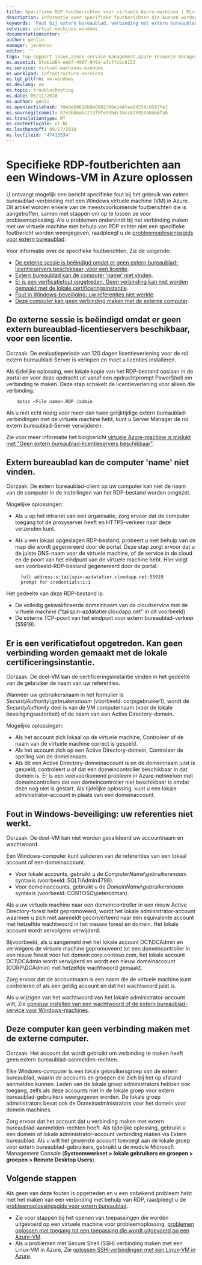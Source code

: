 ```yaml
---
title: Specifieke RDP-foutberichten voor virtuele Azure-machines | Microsoft Docs
description: Informatie over specifieke foutberichten die kunnen worden weergegeven bij het gebruik van extern bureaublad verbinding met een Windows-machine in Azure
keywords: 'Fout bij extern bureaublad, verbinding met extern bureaublad-fout: kan geen verbinding maken met virtuele machine, extern bureaublad oplossen'
services: virtual-machines-windows
documentationcenter: ''
author: genlin
manager: jeconnoc
editor: ''
tags: top-support-issue,azure-service-management,azure-resource-manager
ms.assetid: 5feb1d64-ee6f-4907-949a-a7cffcbc6153
ms.service: virtual-machines-windows
ms.workload: infrastructure-services
ms.tgt_pltfrm: vm-windows
ms.devlang: na
ms.topic: troubleshooting
ms.date: 05/11/2018
ms.author: genli
ms.openlocfilehash: 7d4deb0618b0e0802306e344fea6d259c0597fe2
ms.sourcegitcommit: b7e5bbbabc21df9fe93b4c18cc825920a0ab6fab
ms.translationtype: MT
ms.contentlocale: nl-NL
ms.lasthandoff: 09/27/2018
ms.locfileid: "47413534"
---
```

# <a name="troubleshooting-specific-rdp-error-messages-to-a-windows-vm-in-azure"></a>Specifieke RDP-foutberichten aan een Windows-VM in Azure oplossen
U ontvangt mogelijk een bericht specifieke fout bij het gebruik van extern bureaublad-verbinding met een Windows virtuele machine (VM) in Azure. Dit artikel worden enkele van de meestvoorkomende foutberichten die is aangetroffen, samen met stappen om op te lossen ze voor probleemoplossing. Als u problemen ondervindt bij het verbinding maken met uw virtuele machine met behulp van RDP echter niet een specifieke foutbericht worden weergegeven, raadpleegt u de [probleemoplossingsgids voor extern bureaublad](troubleshoot-rdp-connection.md).

Voor informatie over de specifieke foutberichten, Zie de volgende:

* [De externe sessie is beëindigd omdat er geen extern bureaublad-licentieservers beschikbaar, voor een licentie](#rdplicense).
* [Extern bureaublad kan de computer 'name' niet vinden](#rdpname).
* [Er is een verificatiefout opgetreden. Geen verbinding kan niet worden gemaakt met de lokale certificeringsinstantie](#rdpauth).
* [Fout in Windows-beveiliging: uw referenties niet werkte](#wincred).
* [Deze computer kan geen verbinding maken met de externe computer](#rdpconnect).

<a id="rdplicense"></a>

## <a name="the-remote-session-was-disconnected-because-there-are-no-remote-desktop-license-servers-available-to-provide-a-license"></a>De externe sessie is beëindigd omdat er geen extern bureaublad-licentieservers beschikbaar, voor een licentie.
Oorzaak: De evaluatieperiode van 120 dagen licentieverlening voor de rol extern bureaublad-Server is verlopen en moet u licenties installeren.

Als tijdelijke oplossing, een lokale kopie van het RDP-bestand opslaan in de portal en voer deze opdracht uit vanaf een opdrachtprompt PowerShell om verbinding te maken. Deze stap schakelt de licentieverlening voor alleen die verbinding:

        mstsc <File name>.RDP /admin

Als u niet echt nodig voor meer dan twee gelijktijdige extern bureaublad-verbindingen met de virtuele machine hebt, kunt u Server Manager de rol extern bureaublad-Server verwijderen.

Zie voor meer informatie het blogbericht [virtuele Azure-machine is mislukt met "Geen extern bureaublad-licentieservers beschikbaar"](https://blogs.msdn.microsoft.com/mast/2014/01/21/rdp-to-azure-vm-fails-with-no-remote-desktop-license-servers-available/).

<a id="rdpname"></a>

## <a name="remote-desktop-cant-find-the-computer-name"></a>Extern bureaublad kan de computer 'name' niet vinden.
Oorzaak: De extern bureaublad-client op uw computer kan niet de naam van de computer in de instellingen van het RDP-bestand worden omgezet.

Mogelijke oplossingen:

* Als u op het intranet van een organisatie, zorg ervoor dat de computer toegang tot de proxyserver heeft en HTTPS-verkeer naar deze verzenden kunt.
* Als u een lokaal opgeslagen RDP-bestand, probeert u met behulp van de map die wordt gegenereerd door de portal. Deze stap zorgt ervoor dat u de juiste DNS-naam voor de virtuele machine, of de service in de cloud en de poort van het eindpunt van de virtuele machine hebt. Hier volgt een voorbeeld-RDP-bestand gegenereerd door de portal:
  
        full address:s:tailspin-azdatatier.cloudapp.net:55919
        prompt for credentials:i:1

Het gedeelte van deze RDP-bestand is:

* De volledig gekwalificeerde domeinnaam van de cloudservice met de virtuele machine ("tailspin-azdatatier.cloudapp.net" in dit voorbeeld).
* De externe TCP-poort van het eindpunt voor extern bureaublad-verkeer (55919).

<a id="rdpauth"></a>

## <a name="an-authentication-error-has-occurred-the-local-security-authority-cannot-be-contacted"></a>Er is een verificatiefout opgetreden. Kan geen verbinding worden gemaakt met de lokale certificeringsinstantie.
Oorzaak: De doel-VM kan de certificeringsinstantie vinden in het gedeelte van de gebruiker de naam van uw referenties.

Wanneer uw gebruikersnaam in het formulier is *SecurityAuthority*\\*gebruikersnaam* (voorbeeld: corp\gebruiker1), wordt de *SecurityAuthority* deel is van de VM computernaam (voor de lokale beveiligingsautoriteit) of de naam van een Active Directory-domein.

Mogelijke oplossingen:

* Als het account zich lokaal op de virtuele machine, Controleer of de naam van de virtuele machine correct is gespeld.
* Als het account zich op een Active Directory-domein, Controleer de spelling van de domeinnaam.
* Als dit een Active Directory-domeinaccount is en de domeinnaam juist is gespeld, controleert u of dat een domeincontroller beschikbaar in dat domein is. Er is een veelvoorkomend probleem in Azure-netwerken met domeincontrollers dat een domeincontroller niet beschikbaar is omdat deze nog niet is gestart. Als tijdelijke oplossing, kunt u een lokale administrator-account in plaats van een domeinaccount.

<a id="wincred"></a>

## <a name="windows-security-error-your-credentials-did-not-work"></a>Fout in Windows-beveiliging: uw referenties niet werkt.
Oorzaak: De doel-VM kan niet worden gevalideerd uw accountnaam en wachtwoord.

Een Windows-computer kunt valideren van de referenties van een lokaal account of een domeinaccount.

* Voor lokale accounts, gebruikt u de *ComputerName*\\*gebruikersnaam* syntaxis (voorbeeld: SQL1\Admin4798).
* Voor domeinaccounts, gebruikt u de *DomainName*\\*gebruikersnaam* syntaxis (voorbeeld: CONTOSO\peterodman).

Als u uw virtuele machine naar een domeincontroller in een nieuw Active Directory-forest hebt gepromoveerd, wordt het lokale administrator-account waarmee u zich met aanmeldt geconverteerd naar een equivalente account met hetzelfde wachtwoord in het nieuwe forest en domein. Het lokale account wordt vervolgens verwijderd.

Bijvoorbeeld, als u aangemeld met het lokale account DC1\DCAdmin en vervolgens de virtuele machine gepromoveerd tot een domeincontroller in een nieuw forest voor het domein corp.contoso.com, het lokale account DC1\DCAdmin wordt verwijderd en wordt een nieuw domeinaccount (CORP\DCAdmin) met hetzelfde wachtwoord gemaakt.

Zorg ervoor dat de accountnaam is een naam die de virtuele machine kunt controleren of als een geldig account en dat het wachtwoord juist is.

Als u wijzigen van het wachtwoord van het lokale administrator-account wilt, Zie [opnieuw instellen van een wachtwoord of de extern bureaublad-service voor Windows-machines](reset-rdp.md).

<a id="rdpconnect"></a>

## <a name="this-computer-cant-connect-to-the-remote-computer"></a>Deze computer kan geen verbinding maken met de externe computer.
Oorzaak: Het account dat wordt gebruikt om verbinding te maken heeft geen extern bureaublad-aanmelden-rechten.

Elke Windows-computer is een lokale gebruikersgroep van de extern bureaublad, waarin de accounts en groepen die zich bij het op afstand aanmelden kunnen. Leden van de lokale groep administrators hebben ook toegang, zelfs als deze accounts niet in de lokale groep voor extern bureaublad-gebruikers weergegeven worden. De lokale groep administrators bevat ook de Domeinadministrators voor het domein voor domein machines.

Zorg ervoor dat het account dat u verbinding maken met extern bureaublad-aanmelden-rechten heeft. Als tijdelijke oplossing, gebruikt u een domein of lokale administrator-account verbinding maken via Extern bureaublad. Als u wilt het gewenste account toevoegt aan de lokale groep voor extern bureaublad-gebruikers, gebruikt u de module Microsoft Management Console (**Systeemwerkset > lokale gebruikers en groepen > groepen > Remote Desktop Users**).

## <a name="next-steps"></a>Volgende stappen
Als geen van deze fouten is opgetreden en u een onbekend probleem hebt met het maken van een verbinding met behulp van RDP, raadpleegt u de [probleemoplossingsgids voor extern bureaublad](troubleshoot-rdp-connection.md?toc=%2fazure%2fvirtual-machines%2fwindows%2ftoc.json).

* Zie voor stappen bij het openen van toepassingen die worden uitgevoerd op een virtuele machine voor probleemoplossing, [problemen oplossen met toegang tot een toepassing die wordt uitgevoerd op een Azure-VM](../linux/troubleshoot-app-connection.md?toc=%2fazure%2fvirtual-machines%2flinux%2ftoc.json).
* Als u problemen met Secure Shell (SSH) verbinding maken met een Linux-VM in Azure, Zie [oplossen SSH-verbindingen met een Linux-VM in Azure](../linux/troubleshoot-ssh-connection.md?toc=%2fazure%2fvirtual-machines%2flinux%2ftoc.json).

